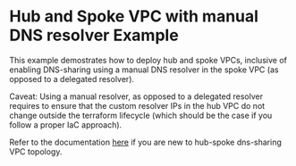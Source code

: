 # Hub and Spoke VPC with manual DNS resolver Example

This example demostrates how to deploy hub and spoke VPCs, inclusive of enabling DNS-sharing using a manual DNS resolver in the spoke VPC (as opposed to a delegated resolver).

Caveat: Using a manual resolver, as opposed to a delegated resolver requires to ensure that the custom resolver IPs in the hub VPC do not change outside the terraform lifecycle (which should be the case if you follow a proper IaC approach).

Refer to the documentation [here](../hub-spoke/) if you are new to hub-spoke dns-sharing VPC topology.

